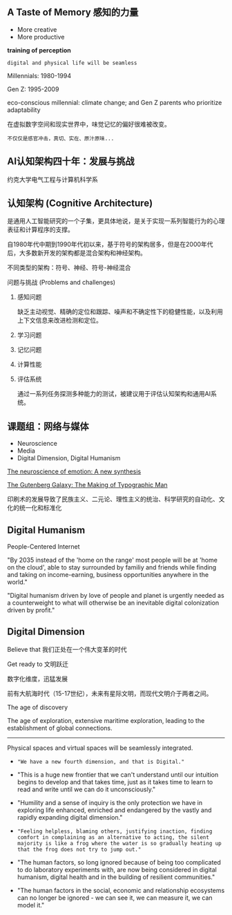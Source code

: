 
## A Taste of Memory 感知的力量

- More creative 
- More productive

**training of perception**

```digital and physical life will be seamless```

Millennials: 1980-1994

Gen Z: 1995-2009

eco-conscious millennial: climate change; and Gen Z parents who prioritize adaptability

在虚拟数字空间和现实世界中，味觉记忆的偏好很难被改变。

```不仅仅是感官冲击，真切、实在、原汁原味...```

## AI认知架构四十年：发展与挑战

约克大学电气工程与计算机科学系

## 认知架构 (Cognitive Architecture)

是通用人工智能研究的一个子集，更具体地说，是关于实现一系列智能行为的心理表征和计算程序的支撑。

自1980年代中期到1990年代初以来，基于符号的架构居多，但是在2000年代后，大多数新开发的架构都是混合架构和神经架构。

不同类型的架构：符号、神经、符号-神经混合

问题与挑战 (Problems and challenges)

1. 感知问题

   缺乏主动视觉、精确的定位和跟踪、噪声和不确定性下的稳健性能，以及利用上下文信息来改进检测和定位。

2. 学习问题

3. 记忆问题

4. 计算性能

5. 评估系统

   通过一系列任务探测多种能力的测试，被建议用于评估认知架构和通用AI系统。

## 课题组：网络与媒体

- Neuroscience
- Media
- Digital Dimension, Digital Humanism

[The neuroscience of emotion: A new synthesis](https://psycnet.apa.org/record/2018-01501-000)


[The Gutenberg Galaxy:
The Making of Typographic Man](https://www.goodreads.com/book/show/440463.The_Gutenberg_Galaxy)

印刷术的发展导致了民族主义、二元论、理性主义的统治、科学研究的自动化、文化的统一化和标准化



## Digital Humanism

People-Centered Internet

"By 2035 instead of the 'home on the range' most people will be at 'home on the cloud', able to stay surrounded by familiy and friends while finding and taking on income-earning, business opportunities anywhere in the world."

"Digital humanism driven by love of people and planet is urgently needed as a counterweight to what will otherwise be an inevitable digital colonization driven by profit."

## Digital Dimension

Believe that 我们正处在一个伟大变革的时代

Get ready to 文明跃迁

数字化维度，迅猛发展

前有大航海时代（15-17世纪），未来有星际文明，而现代文明介于两者之间。

The age of discovery

The age of exploration,
extensive maritime exploration,
leading to the establishment of global connections.

---
Physical spaces and virtual spaces will be seamlessly integrated.

- ```"We have a new fourth dimension, and that is Digital."```

- "This is a huge new frontier that we can't understand until our intuition begins to develop and that takes time, just as it takes time to learn to read and write until we can do it unconsciously."

- "Humility and a sense of inquiry is the only protection we have in exploring life enhanced, enriched and endangered by the vastly and rapidly expanding digital dimension."

- ```"Feeling helpless, blaming others, justifying inaction, finding comfort in complaining as an alternative to acting, the silent majority is like a frog where the water is so gradually heating up that the frog does not try to jump out."```

- "The human factors, so long ignored because of being too complicated to do laboratory experiments with, are now being considered in digital humanism, digital health and in the building of resilient communities."

- "The human factors in the social, economic and relationship ecosystems can no longer be ignored - we can see it, we can measure it, we can model it."













